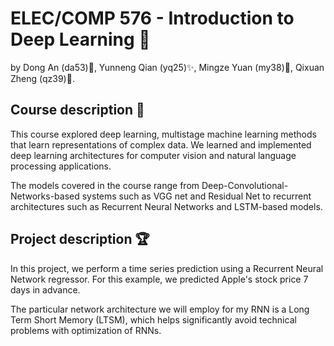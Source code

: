 # ELEC/COMP 576 - Introduction to Deep Learning 🎄
 by Dong An (da53)💖, Yunneng Qian (yq25)✨, Mingze Yuan (my38)🥝, Qixuan Zheng (qz39)🐰.
 
## Course description 🏅

This course explored deep learning, multistage machine learning methods that learn representations of complex data. We learned and implemented deep learning architectures for computer vision and natural language processing applications. 

The models covered in the course range from Deep-Convolutional-Networks-based systems such as VGG net and Residual Net to recurrent architectures such as Recurrent Neural Networks and LSTM-based models.

## Project description 🏆

In this project, we perform a time series prediction using a Recurrent Neural Network regressor. For this example, we predicted Apple's stock price 7 days in advance.

The particular network architecture we will employ for my RNN is a Long Term Short Memory (LTSM), which helps significantly avoid technical problems with optimization of RNNs.
